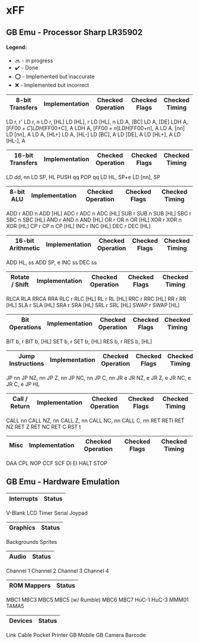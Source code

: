 # xFF

## GB Emu - Processor Sharp LR35902
#### Legend:
- :soon: - in progress
- :heavy_check_mark: - Done
- :o: - Implemented but inaccurate
- :x: - Implemented but incorrect

8-bit Transfers  | Implementation | Checked Operation | Checked Flags | Checked Timing
---------------  | -------------- | ----------------- | ------------- | --------------
LD r, r'
LD r, n
LD r, [HL]
LD [HL], r
LD [HL], n
LD A, [BC]
LD A, [DE]
LDH A, [$FF00+C]
LDH [$FF00+C], A
LDH A, [$FF00+n]
LDH [$FF00+n], A
LD A, [nn]
LD [nn], A
LD A, [HL+]
LD A, [HL-]
LD [BC], A
LD [DE], A
LD [HL+], A
LD [HL-], A

16-bit Transfers | Implementation | Checked Operation | Checked Flags | Checked Timing
---------------- | -------------- | ----------------- | ------------- | --------------
LD dd, nn
LD SP, HL
PUSH qq
POP qq
LD HL, SP+e
LD [nn], SP

8-bit ALU | Implementation | Checked Operation | Checked Flags | Checked Timing
--------- | -------------- | ----------------- | ------------- | --------------
ADD r
ADD n
ADD [HL]
ADC r
ADC n
ADC [HL]
SUB r
SUB n
SUB [HL]
SBC r
SBC n
SBC [HL]
AND r
AND n
AND [HL]
OR r
OR n
OR [HL]
XOR r
XOR n
XOR [HL]
CP r
CP n
CP [HL]
INC r
INC [HL]
DEC r
DEC [HL]

16-bit Arithmetic | Implementation | Checked Operation | Checked Flags | Checked Timing
----------------- | -------------- | ----------------- | ------------- | --------------
ADD HL, ss
ADD SP, e
INC ss
DEC ss

Rotate / Shift | Implementation | Checked Operation | Checked Flags | Checked Timing
-------------- | -------------- | ----------------- | ------------- | --------------
RLCA
RLA
RRCA
RRA
RLC r
RLC [HL]
RL r
RL [HL]
RRC r
RRC [HL]
RR r
RR [HL]
SLA r
SLA [HL]
SRA r
SRA [HL]
SRL r
SRL [HL]
SWAP r
SWAP [HL]

Bit Operations | Implementation | Checked Operation | Checked Flags | Checked Timing
-------------- | -------------- | ----------------- | ------------- | --------------
BIT b, r
BIT b, [HL]
SET b, r
SET b, [HL]
RES b, r
RES b, [HL]

Jump Instructions | Implementation | Checked Operation | Checked Flags | Checked Timing
----------------- | -------------- | ----------------- | ------------- | --------------
JP nn
JP NZ, nn
JP Z, nn
JP NC, nn
JP C, nn
JR e
JR NZ, e
JR Z, e
JR NC, e
JR C, e
JP HL



Call / Return | Implementation | Checked Operation | Checked Flags | Checked Timing
------------- | -------------- | ----------------- | ------------- | --------------
CALL nn
CALL NZ, nn
CALL Z, nn
CALL NC, nn
CALL C, nn
RET
RETI
RET NZ
RET Z
RET NC
RET C
RST t

Misc             | Implementation | Checked Operation | Checked Flags | Checked Timing
---------------- | -------------- | ----------------- | ------------- | --------------
DAA
CPL
NOP
CCF
SCF
DI
EI
HALT
STOP


## GB Emu - Hardware Emulation
Interrupts | Status
---------- | ------
V-Blank
LCD
Timer
Serial
Joypad

Graphics   | Status
---------- | ------
Backgrounds
Sprites

Audio | Status
----- | ------
Channel 1
Channel 2
Channel 3
Channel 4

ROM Mappers | Status
----------- | ------
MBC1
MBC3
MBC5
MBC5 (w/ Rumble)
MBC6
MBC7
HuC-1
HuC-3
MMM01
TAMA5

Devices | Status
------- | ------
Link Cable
Pocket Printer
GB Mobile
GB Camera
Barcode